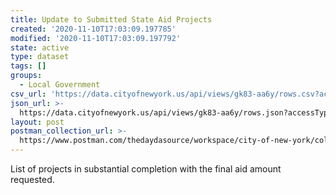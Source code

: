 ```yaml
---
title: Update to Submitted State Aid Projects
created: '2020-11-10T17:03:09.197785'
modified: '2020-11-10T17:03:09.197792'
state: active
type: dataset
tags: []
groups:
  - Local Government
csv_url: 'https://data.cityofnewyork.us/api/views/gk83-aa6y/rows.csv?accessType=DOWNLOAD'
json_url: >-
  https://data.cityofnewyork.us/api/views/gk83-aa6y/rows.json?accessType=DOWNLOAD
layout: post
postman_collection_url: >-
  https://www.postman.com/thedaydasource/workspace/city-of-new-york/collection/15909983-d5c85df5-f4aa-4b46-9675-2b63ef8c02ef
---
```

List of projects in substantial completion with the final aid amount requested.
